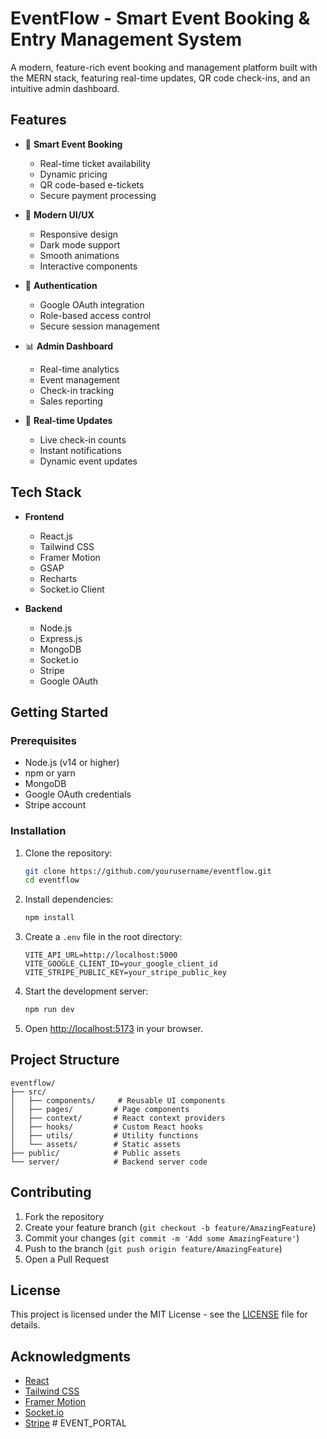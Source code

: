 # EventFlow - Smart Event Booking & Entry Management System

A modern, feature-rich event booking and management platform built with the MERN stack, featuring real-time updates, QR code check-ins, and an intuitive admin dashboard.

## Features

- 🎫 **Smart Event Booking**
  - Real-time ticket availability
  - Dynamic pricing
  - QR code-based e-tickets
  - Secure payment processing

- 📱 **Modern UI/UX**
  - Responsive design
  - Dark mode support
  - Smooth animations
  - Interactive components

- 🔐 **Authentication**
  - Google OAuth integration
  - Role-based access control
  - Secure session management

- 📊 **Admin Dashboard**
  - Real-time analytics
  - Event management
  - Check-in tracking
  - Sales reporting

- 🔄 **Real-time Updates**
  - Live check-in counts
  - Instant notifications
  - Dynamic event updates

## Tech Stack

- **Frontend**
  - React.js
  - Tailwind CSS
  - Framer Motion
  - GSAP
  - Recharts
  - Socket.io Client

- **Backend**
  - Node.js
  - Express.js
  - MongoDB
  - Socket.io
  - Stripe
  - Google OAuth

## Getting Started

### Prerequisites

- Node.js (v14 or higher)
- npm or yarn
- MongoDB
- Google OAuth credentials
- Stripe account

### Installation

1. Clone the repository:
   ```bash
   git clone https://github.com/yourusername/eventflow.git
   cd eventflow
   ```

2. Install dependencies:
   ```bash
   npm install
   ```

3. Create a `.env` file in the root directory:
   ```
   VITE_API_URL=http://localhost:5000
   VITE_GOOGLE_CLIENT_ID=your_google_client_id
   VITE_STRIPE_PUBLIC_KEY=your_stripe_public_key
   ```

4. Start the development server:
   ```bash
   npm run dev
   ```

5. Open [http://localhost:5173](http://localhost:5173) in your browser.

## Project Structure

```
eventflow/
├── src/
│   ├── components/     # Reusable UI components
│   ├── pages/         # Page components
│   ├── context/       # React context providers
│   ├── hooks/         # Custom React hooks
│   ├── utils/         # Utility functions
│   └── assets/        # Static assets
├── public/            # Public assets
└── server/            # Backend server code
```

## Contributing

1. Fork the repository
2. Create your feature branch (`git checkout -b feature/AmazingFeature`)
3. Commit your changes (`git commit -m 'Add some AmazingFeature'`)
4. Push to the branch (`git push origin feature/AmazingFeature`)
5. Open a Pull Request

## License

This project is licensed under the MIT License - see the [LICENSE](LICENSE) file for details.

## Acknowledgments

- [React](https://reactjs.org/)
- [Tailwind CSS](https://tailwindcss.com/)
- [Framer Motion](https://www.framer.com/motion/)
- [Socket.io](https://socket.io/)
- [Stripe](https://stripe.com/)
#   E V E N T _ P O R T A L  
 
